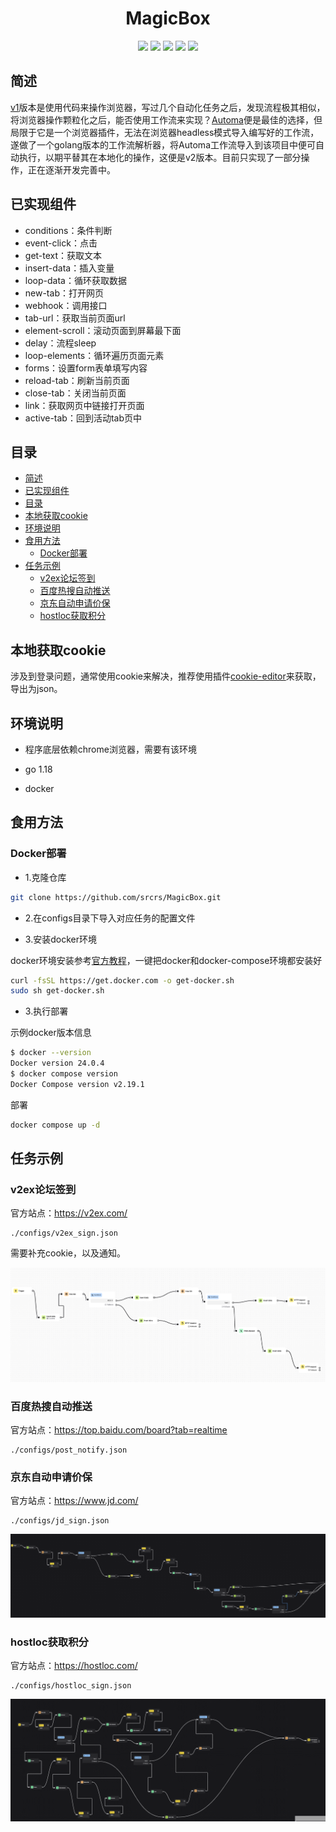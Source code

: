 <div align="center"> 
<h1 align="center">MagicBox</h1>
<img src="https://img.shields.io/github/issues/srcrs/MagicBox?color=green">
<img src="https://img.shields.io/github/stars/srcrs/MagicBox?color=yellow">
<img src="https://img.shields.io/github/forks/srcrs/MagicBox?color=orange">
<img src="https://img.shields.io/github/license/srcrs/MagicBox?color=ff69b4">
<img src="https://img.shields.io/github/search/srcrs/MagicBox/main?color=blue">
</div>

## 简述

[v1](https://github.com/srcrs/MagicBox/tree/v1)版本是使用代码来操作浏览器，写过几个自动化任务之后，发现流程极其相似，将浏览器操作颗粒化之后，能否使用工作流来实现？[Automa](https://github.com/AutomaApp/automa)便是最佳的选择，但局限于它是一个浏览器插件，无法在浏览器headless模式导入编写好的工作流，遂做了一个golang版本的工作流解析器，将Automa工作流导入到该项目中便可自动执行，以期平替其在本地化的操作，这便是v2版本。目前只实现了一部分操作，正在逐渐开发完善中。

## 已实现组件

- conditions：条件判断
- event-click：点击
- get-text：获取文本
- insert-data：插入变量
- loop-data：循环获取数据
- new-tab：打开网页
- webhook：调用接口
- tab-url：获取当前页面url
- element-scroll：滚动页面到屏幕最下面
- delay：流程sleep
- loop-elements：循环遍历页面元素
- forms：设置form表单填写内容
- reload-tab：刷新当前页面
- close-tab：关闭当前页面
- link：获取网页中链接打开页面
- active-tab：回到活动tab页中

## 目录

- [简述](#简述)
- [已实现组件](#已实现组件)
- [目录](#目录)
- [本地获取cookie](#本地获取cookie)
- [环境说明](#环境说明)
- [食用方法](#食用方法)
  - [Docker部署](#docker部署)
- [任务示例](#任务示例)
  - [v2ex论坛签到](#v2ex论坛签到)
  - [百度热搜自动推送](#百度热搜自动推送)
  - [京东自动申请价保](#京东自动申请价保)
  - [hostloc获取积分](#hostloc获取积分)

## 本地获取cookie

涉及到登录问题，通常使用cookie来解决，推荐使用插件[cookie-editor](https://cookie-editor.com/)来获取，导出为json。

## 环境说明

- 程序底层依赖chrome浏览器，需要有该环境

- go 1.18

- docker

## 食用方法

### Docker部署

- 1.克隆仓库

```bash
git clone https://github.com/srcrs/MagicBox.git
```

- 2.在configs目录下导入对应任务的配置文件

- 3.安装docker环境

docker环境安装参考[官方教程](https://docs.docker.com/engine/install/debian/)，一键把docker和docker-compose环境都安装好

```bash
curl -fsSL https://get.docker.com -o get-docker.sh
sudo sh get-docker.sh
```

- 3.执行部署

示例docker版本信息

```bash
$ docker --version
Docker version 24.0.4
$ docker compose version
Docker Compose version v2.19.1
```

部署

```bash
docker compose up -d
```

## 任务示例

### v2ex论坛签到

官方站点：https://v2ex.com/

```
./configs/v2ex_sign.json
```

需要补充cookie，以及通知。

![](public/img/v2ex_sign.png)

### 百度热搜自动推送

官方站点：https://top.baidu.com/board?tab=realtime

```
./configs/post_notify.json
```

### 京东自动申请价保

官方站点：https://www.jd.com/

```
./configs/jd_sign.json
```

![](public/img/jd_sign.png)

### hostloc获取积分

官方站点：https://hostloc.com/

```
./configs/hostloc_sign.json
```

![](public/img/hostloc_sign.png)